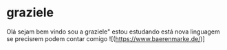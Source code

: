 # graziele 
 Olá sejam bem vindo
 sou a graziele"
 estou estudando está nova linguagem
 se precisrem podem contar comigo
![(https://www.baerenmarke.de/)]
